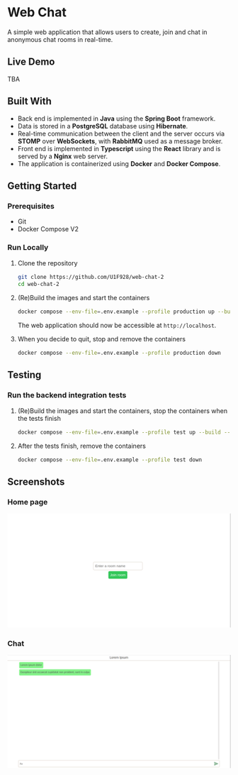 # Web Chat 
 
A simple web application that allows users to create, join and chat in anonymous chat rooms in real-time. 
 
## Live Demo 

TBA 

## Built With

* Back end is implemented in **Java** using the **Spring Boot** framework.
* Data is stored in a **PostgreSQL** database using **Hibernate**.
* Real-time communication between the client and the server occurs via **STOMP** over **WebSockets**, with **RabbitMQ** used as a message broker.
* Front end is implemented in **Typescript** using the **React** library and is served by a **Nginx** web server.
* The application is containerized using **Docker** and **Docker Compose**.

## Getting Started 
 
### Prerequisites 
 
* Git
* Docker Compose V2
 
### Run Locally 

1. Clone the repository

    ```bash
    git clone https://github.com/U1F928/web-chat-2
    cd web-chat-2
    ```

2. (Re)Build the images and start the containers
    ```bash
    docker compose --env-file=.env.example --profile production up --build --detach 
    ```
    
    The web application should now be accessible at `http://localhost`.

3. When you decide to quit, stop and remove the containers
    ```bash
    docker compose --env-file=.env.example --profile production down
    ```


## Testing

### Run the backend integration tests

1. (Re)Build the images and start the containers, stop the containers when the tests finish
    ```bash
    docker compose --env-file=.env.example --profile test up --build --abort-on-container-exit 
    ```

2. After the tests finish, remove the containers
    ```bash
    docker compose --env-file=.env.example --profile test down
    ```
## Screenshots

### Home page
![Home page](.readme-screenshots/home-page.png)

### Chat
![Chat](.readme-screenshots/chat-page.png)
